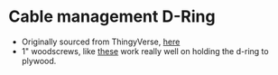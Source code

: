 # Cable management D-Ring

* Originally sourced from ThingyVerse, [here](https://www.thingiverse.com/thing:3472039)  
* 1" woodscrews, like [these](https://www.homedepot.com/p/Everbilt-8-x-1-in-Zinc-Plated-Phillips-Flat-Head-Wood-Screw-100-Pack-822772/317479392) work really well on holding the d-ring to plywood.
